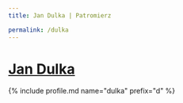 ```yaml
---
title: Jan Dulka | Patromierz

permalink: /dulka
---
```


# [Jan Dulka](https://patronite.pl/dulka)

{% include profile.md name="dulka" prefix="d" %}
